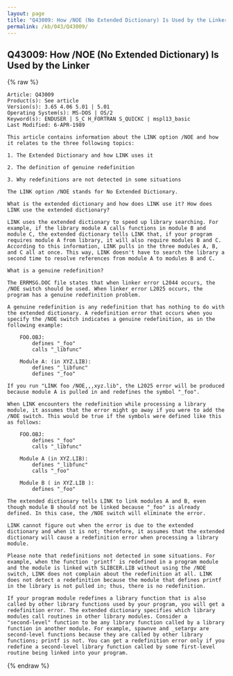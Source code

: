 ```yaml
---
layout: page
title: "Q43009: How /NOE (No Extended Dictionary) Is Used by the Linker"
permalink: /kb/043/Q43009/
---
```


## Q43009: How /NOE (No Extended Dictionary) Is Used by the Linker

{% raw %}

	Article: Q43009
	Product(s): See article
	Version(s): 3.65 4.06 5.01 | 5.01
	Operating System(s): MS-DOS | OS/2
	Keyword(s): ENDUSER | S_C H_FORTRAN S_QUICKC | mspl13_basic
	Last Modified: 6-APR-1989
	
	This article contains information about the LINK option /NOE and how
	it relates to the three following topics:
	
	1. The Extended Dictionary and how LINK uses it
	
	2. The definition of genuine redefinition
	
	3. Why redefinitions are not detected in some situations
	
	The LINK option /NOE stands for No Extended Dictionary.
	
	What is the extended dictionary and how does LINK use it? How does
	LINK use the extended dictionary?
	
	LINK uses the extended dictionary to speed up library searching. For
	example, if the library module A calls functions in module B and
	module C, the extended dictionary tells LINK that, if your program
	requires module A from library, it will also require modules B and C.
	According to this information, LINK pulls in the three modules A, B,
	and C all at once. This way, LINK doesn't have to search the library a
	second time to resolve references from module A to modules B and C.
	
	What is a genuine redefinition?
	
	The ERRMSG.DOC file states that when linker error L2044 occurs, the
	/NOE switch should be used. When linker error L2025 occurs, the
	program has a genuine redefinition problem.
	
	A genuine redefinition is any redefinition that has nothing to do with
	the extended dictionary. A redefinition error that occurs when you
	specify the /NOE switch indicates a genuine redefinition, as in the
	following example:
	
	    FOO.OBJ:
	        defines "_foo"
	        calls "_libfunc"
	
	    Module A: (in XYZ.LIB):
	        defines "_libfunc"
	        defines "_foo"
	
	If you run "LINK foo /NOE,,,xyz.lib", the L2025 error will be produced
	because module A is pulled in and redefines the symbol "_foo".
	
	When LINK encounters the redefinition while processing a library
	module, it assumes that the error might go away if you were to add the
	/NOE switch. This would be true if the symbols were defined like this
	as follows:
	
	    FOO.OBJ:
	        defines "_foo"
	        calls "_libfunc"
	
	    Module A (in XYZ.LIB):
	        defines "_libfunc"
	        calls "_foo"
	
	    Module B ( in XYZ.LIB ):
	        defines "_foo"
	
	The extended dictionary tells LINK to link modules A and B, even
	though module B should not be linked because "_foo" is already
	defined. In this case, the /NOE switch will eliminate the error.
	
	LINK cannot figure out when the error is due to the extended
	dictionary and when it is not; therefore, it assumes that the extended
	dictionary will cause a redefinition error when processing a library
	module.
	
	Please note that redefinitions not detected in some situations. For
	example, when the function 'printf' is redefined in a program module
	and the module is linked with SLIBCER.LIB without using the /NOE
	switch, LINK does not complain about the redefinition at all. LINK
	does not detect a redefinition because the module that defines printf
	in the library is not pulled in; thus, there is no redefinition.
	
	If your program module redefines a library function that is also
	called by other library functions used by your program, you will get a
	redefinition error. The extended dictionary specifies which library
	modules call routines in other library modules. Consider a
	"second-level" function to be any library function called by a library
	function in another module. For example, spawnve and _setargv are
	second-level functions because they are called by other library
	functions; printf is not. You can get a redefinition error only if you
	redefine a second-level library function called by some first-level
	routine being linked into your program.

{% endraw %}
